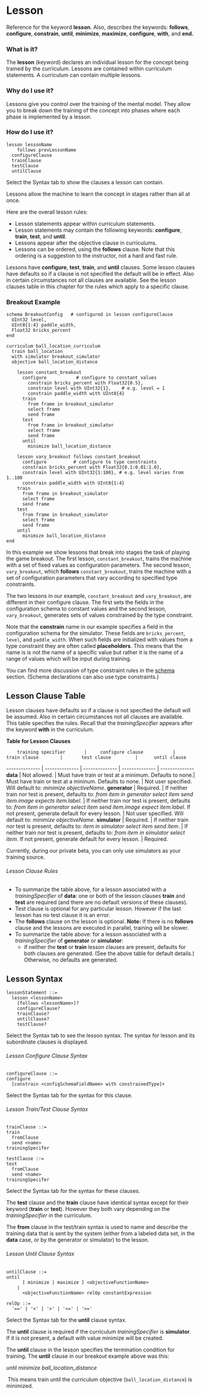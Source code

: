 # Lesson

Reference for the keyword **lesson**. Also, describes the keywords: **follows**, **configure**, **constrain**, **until**, **minimize**, **maximize**, **configure**, **with**, and **end.**

### What is it?

The **lesson** (keyword) declares an individual lesson for the concept being trained by the curriculum.  Lessons are contained within curriculum statements. A curriculum can contain multiple lessons.

### Why do I use it?

Lessons give you control over the training of the mental model. They allow you to break down the training of the concept into phases where each phase is implemented by a lesson.

### How do I use it?

```inkling--syntax
lesson lessonName
    follows prevLessonName
  configureClause
  trainClause
  testClause
  untilClause
```

Select the Syntax tab to show the clauses a lesson can contain.

Lessons allow the machine to learn the concept in stages rather than all at
once. 

Here are the overall lesson rules:

* Lesson statements appear within curriculum statements.
* Lesson statements may contain the following keywords: **configure**, **train**, **test**, and **until**.
* Lessons appear after the objective clause in curriculums.
* Lessons can be ordered, using the **follows** clause. Note that this ordering is a suggestion to the instructor, not a hard and fast rule.

Lessons have **configure**, **test**, **train**, and **until** clauses. 
Some lesson clauses have defaults so if a clause is not specified the default
will be in effect. Also in certain circumstances not all clauses are available.
See the lesson clauses table in this chapter for the rules which apply to a specific
clause.

### Breakout Example

```inkling--code
schema BreakoutConfig   # configured in lesson configureClause
  UInt32 level,
  UInt8{1:4} paddle_width,
  Float32 bricks_percent
end

curriculum ball_location_curriculum
  train ball_location
  with simulator breakout_simulator
  objective ball_location_distance

    lesson constant_breakout
      configure           # configure to constant values
        constrain bricks_percent with Float32{0.5},
        constrain level with UInt32{1},    # e.g. level = 1
        constrain paddle_width with UInt8{4}
      train
        from frame in breakout_simulator
        select frame
        send frame
      test
        from frame in breakout_simulator
        select frame
        send frame
      until
        minimize ball_location_distance

    lesson vary_breakout follows constant_breakout
      configure          # configure to type constraints
      constrain bricks_percent with Float32{0.1:0.01:1.0},
      constrain level with UInt32{1:100}, # e.g. level varies from 1..100
      constrain paddle_width with UInt8{1:4}
    train
      from frame in breakout_simulator
      select frame
      send frame
    test
      from frame in breakout_simulator
      select frame
      send frame
    until
      minimize ball_location_distance
end
```

In this example we show lessons that break into stages the task of  playing
the game breakout. The first lesson, `constant_breakout`, trains the machine
with a set of fixed values as configuration parameters. The second lesson,
`vary_breakout`, which **follows** `constant_breakout`, trains the machine with a set of configuration parameters that vary according to specified type constraints.

The two lessons in our example, `constant_breakout` and `vary_breakout`, are different in their configure clause. The first sets the fields in the configuration schema to constant values and the second lesson, `vary_breakout`, generates sets of values constrained by the type constraint. 

Note that the **constrain** name in our example specifies a field in the
configuration schema for the simulator. These fields are `bricks_percent`,
`level`, and `paddle_width`. When such fields are initialized with values from a
type constraint they are often called **placeholders**.  This means that the name is is not the name of a specific value but rather it is the name of a range of values which will be input during training.

You can find more discussion of type constraint rules in the [schema][1] section. (Schema declarations can also use type constraints.)

## Lesson Clause Table

Lesson clauses have defaults so if a clause is not specified the default will be assumed. Also in certain circumstances not all clauses are available. This table specifies the rules. Recall that the _trainingSpecifier_ appears after the keyword **with** in the curriculum.

**Table for Lesson Clauses**

        training specifier       |     configure clause           |        train clause        |       test clause         |      until clause          
-------------- | -------------- | -------------- | -------------- | -------------- 
**data**      | Not allowed. | Must have train or test at a minimum. Defaults to none.| Must have train or test at a mininum. Defaults to none. | Not user specified. Will default to: *minimize objectiveName*.
**generator** | Required.    | If neither train nor test is present, defaults to: *from item in generator select item send item.image expects item.label*. | If neither train nor test is present, defaults to: *from item in generator select item send item.image expect item.label*. If not present, generate default for every lesson. | Not user specified. Will default to: *minimize objectiveName*.
**simulator** | Required.    | If neither train nor test is present, defaults to: *item in simulator select item send item*. | If neither train nor test is present, defaults to: *from item in simulator select item*. If not present, generate default for every lesson. | Required.

<aside class="notice">
Currently, during our private beta, you can only use simulators as your training source.
</aside> 

###### Lesson Clause Rules

* To summarize the table above, for a lesson associated with a _trainingSpecifier_ of **data**: one or both of the lesson clauses **train** and **test** are required (and there are no default versions of these clauses).
* Test clause is optional for any particular lesson. However if the last lesson has no test clause it is an error.
* The **follows** clause on the lesson is optional. **Note:** If there is no **follows** clause and the lessons are executed in parallel, training will be slower.
* To summarize the table above: for a lesson associated with a _trainingSpecifier_ of **generator** or **simulator**:
    - if neither the **test** or **train** lesson clauses are present, defaults for both clauses are generated. (See the above table for default details.) Otherwise, no defaults are generated.

## Lesson Syntax

```inkling--syntax
lessonStatement ::=
  lesson <lessonName>
    [follows <lessonName>]?
    configureClause?
    trainClause?
    untilClause?
    testClause?
```

Select the Syntax tab to see the lesson syntax. The syntax for lesson and its subordinate
clauses is displayed.

###### Lesson Configure Clause Syntax

```inkling--syntax
configureClause ::=
configure
  [constrain <configSchemaFieldName> with constrainedType]+
```

Select the Syntax tab for the syntax for this clause.

###### Lesson Train/Test Clause Syntax

```inkling--syntax
trainClause ::=
train
  fromClause
  send <name>
trainingSpecifer
```

```inkling--syntax
testClause ::=
test
  fromClause
  send <name>
trainingSpecifer
```

[//]: # (  [expect <name>]?    # only valid for data or generator)


Select the Syntax tab for the syntax for these clauses.

The **test** clause and the **train** clause have identical syntax except for
their keyword (**train** or **test**).  However they both vary depending on the
_trainingSpecifier_ in the curriculum. 

[//]: # (Note that the **expect** is only available in those cases that have known expected values, and that occurs when the _trainingSpecifier_ is **data** or **generator**.)

The **from** clause in the test/train syntax is used to name and describe the
training data that is sent by the system (either from a labeled data set, in the
**data** case, or by the generator or simulator) to the lesson.

###### Lesson Until Clause Syntax

```inkling--syntax
untilClause ::=
until
      [ minimize | maximize ] <objectiveFunctionName>
    |
      <objectiveFunctionName> relOp constantExpression

relOp ::=
  '==' | '<' | '>' | '<=' | '>='
```

Select the Syntax tab for the **until** clause syntax.

The **until** clause is required if the curriculum _trainingSpecifier_ is **simulator**. If it is not present, a default with value minimize will be created.

The **until** clause in the lesson specifies the termination condition for training. The **until** clause in our breakout example above was this:

  *until minimize ball_location_distance*

‍
This means train until the curriculum objective (`ball_location_distance`) is minimized. 

[1]: #schema
